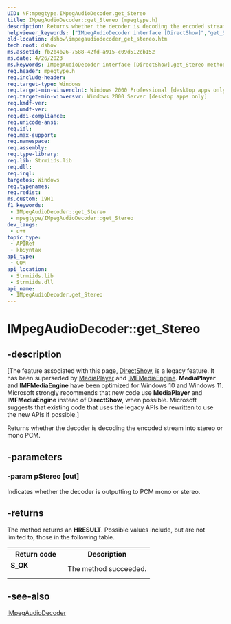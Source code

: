 ```yaml
---
UID: NF:mpegtype.IMpegAudioDecoder.get_Stereo
title: IMpegAudioDecoder::get_Stereo (mpegtype.h)
description: Returns whether the decoder is decoding the encoded stream into stereo or mono PCM.
helpviewer_keywords: ["IMpegAudioDecoder interface [DirectShow]","get_Stereo method","IMpegAudioDecoder.get_Stereo","IMpegAudioDecoder::get_Stereo","IMpegAudioDecodergetStereo","dshow.impegaudiodecoder_get_stereo","get_Stereo","get_Stereo method [DirectShow]","get_Stereo method [DirectShow]","IMpegAudioDecoder interface","mpegtype/IMpegAudioDecoder::get_Stereo"]
old-location: dshow\impegaudiodecoder_get_stereo.htm
tech.root: dshow
ms.assetid: fb2b4b26-7588-42fd-a915-c09d512cb152
ms.date: 4/26/2023
ms.keywords: IMpegAudioDecoder interface [DirectShow],get_Stereo method, IMpegAudioDecoder.get_Stereo, IMpegAudioDecoder::get_Stereo, IMpegAudioDecodergetStereo, dshow.impegaudiodecoder_get_stereo, get_Stereo, get_Stereo method [DirectShow], get_Stereo method [DirectShow],IMpegAudioDecoder interface, mpegtype/IMpegAudioDecoder::get_Stereo
req.header: mpegtype.h
req.include-header: 
req.target-type: Windows
req.target-min-winverclnt: Windows 2000 Professional [desktop apps only]
req.target-min-winversvr: Windows 2000 Server [desktop apps only]
req.kmdf-ver: 
req.umdf-ver: 
req.ddi-compliance: 
req.unicode-ansi: 
req.idl: 
req.max-support: 
req.namespace: 
req.assembly: 
req.type-library: 
req.lib: Strmiids.lib
req.dll: 
req.irql: 
targetos: Windows
req.typenames: 
req.redist: 
ms.custom: 19H1
f1_keywords:
 - IMpegAudioDecoder::get_Stereo
 - mpegtype/IMpegAudioDecoder::get_Stereo
dev_langs:
 - c++
topic_type:
 - APIRef
 - kbSyntax
api_type:
 - COM
api_location:
 - Strmiids.lib
 - Strmiids.dll
api_name:
 - IMpegAudioDecoder.get_Stereo
---
```


# IMpegAudioDecoder::get_Stereo


## -description

\[The feature associated with this page, [DirectShow](/windows/win32/directshow/directshow), is a legacy feature. It has been superseded by [MediaPlayer](/uwp/api/Windows.Media.Playback.MediaPlayer) and [IMFMediaEngine](/windows/win32/api/mfmediaengine/nn-mfmediaengine-imfmediaengine). **MediaPlayer** and **IMFMediaEngine** have been optimized for Windows 10 and Windows 11. Microsoft strongly recommends that new code use **MediaPlayer** and **IMFMediaEngine** instead of **DirectShow**, when possible. Microsoft suggests that existing code that uses the legacy APIs be rewritten to use the new APIs if possible.\]

Returns whether the decoder is decoding the encoded stream into stereo or mono PCM.

## -parameters

### -param pStereo [out]

Indicates whether the decoder is outputting to PCM mono or stereo.

## -returns

The method returns an <b>HRESULT</b>. Possible values include, but are not limited to, those in the following table.

<table>
<tr>
<th>Return code</th>
<th>Description</th>
</tr>
<tr>
<td width="40%">
<dl>
<dt><b>S_OK</b></dt>
</dl>
</td>
<td width="60%">
The method succeeded.

</td>
</tr>
</table>

## -see-also

<a href="/windows/desktop/api/mpegtype/nn-mpegtype-impegaudiodecoder">IMpegAudioDecoder</a>